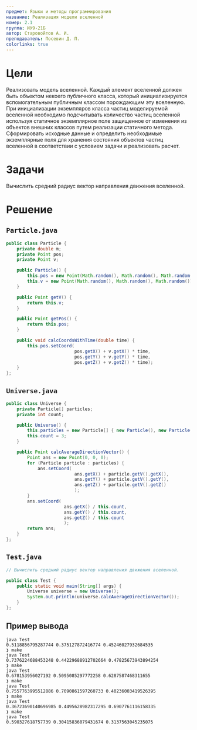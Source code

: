 ```yaml
---
предмет: Языки и методы программирования
название: Реализация модели вселенной
номер: 2.1
группа: ИУ9-21Б
автор: Старовойтов А. И.
преподаватель: Посевин Д. П.
colorlinks: true
---
```


# Цели

Реализовать модель вселенной. Каждый элемент вселенной должен быть объектом некоего публичного класса, который инициализируется вспомогательным публичным классом порождающим эту вселенную. При инициализации экземпляров класса частиц моделируемой вселенной необходимо подсчитывать количество частиц вселенной используя статичное экземплярное поле защищенное от изменения из объектов внешних классов путем реализации статичного метода. Сформировать исходные данные и определить необходимые экземплярные поля для хранения состояния объектов частиц вселенной в соответствии с условием задачи и реализовать расчет.

# Задачи

Вычислить средний радиус вектор направления движения вселенной.

# Решение

## `Particle.java`
```java
public class Particle {
    private double m;
    private Point pos;
    private Point v;

    public Particle() {
        this.pos = new Point(Math.random(), Math.random(), Math.random());
        this.v = new Point(Math.random(), Math.random(), Math.random());
    }

    public Point getV() {
        return this.v;
    }

    public Point getPos() {
        return this.pos;
    }

    public void calcCoordsWithTime(double time) {
        this.pos.setCoord(
                          pos.getX() + v.getX() * time,
                          pos.getY() + v.getY() * time,
                          pos.getZ() + v.getZ() * time);
    }
};
```

## `Universe.java`
```java
public class Universe {
    private Particle[] particles;
    private int count;

    public Universe() {
        this.particles = new Particle[] { new Particle(), new Particle(), new Particle() };
        this.count = 3;
    }

    public Point calcAverageDirectionVector() {
        Point ans = new Point(0, 0, 0);
        for (Particle particle : particles) {
            ans.setCoord(
                          ans.getX() + particle.getV().getX(),
                          ans.getY() + particle.getV().getY(),
                          ans.getZ() + particle.getV().getZ()
                          );
        }
        ans.setCoord(
                      ans.getX() / this.count,
                      ans.getY() / this.count,
                      ans.getZ() / this.count
                      );
        return ans;
    }
};
```

## `Test.java`

```java
// Вычислить средний радиус вектор направления движения вселенной.

public class Test {
    public static void main(String[] args) {
        Universe universe = new Universe();
        System.out.println(universe.calcAverageDirectionVector());
    }
};
```

## Пример вывода

```
java Test
0.5118856795287744 0.375127872416774 0.45246027932684535
❯ make
java Test
0.7376224688453248 0.44229688912702664 0.47825673943894254
❯ make
java Test
0.678153956027192 0.5095085297772258 0.6287587468311655
❯ make
java Test
0.7557763995512886 0.7090861597260733 0.40236003419526395
❯ make
java Test
0.36723690140696985 0.4495628982317295 0.6907761116158335
❯ make
java Test
0.590327618757739 0.30415836079431674 0.3137563045235075

```
